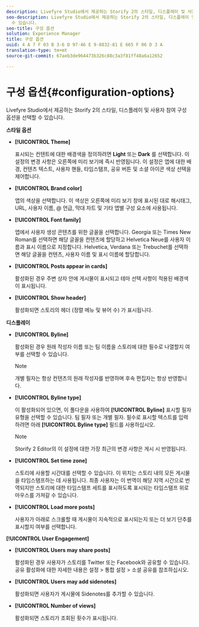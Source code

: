 ```yaml
---
description: Livefyre Studio에서 제공하는 Storify 2의 스타일, 디스플레이 및 사용자 참여 구성 옵션을 선택할 수 있습니다.
seo-description: Livefyre Studio에서 제공하는 Storify 2의 스타일, 디스플레이 및 사용자 참여 구성 옵션을 선택할
  수 있습니다.
seo-title: 구성 옵션
solution: Experience Manager
title: 구성 옵션
uuid: 4 A 7 F 03 B 3-6 D 97-46 E 9-8832-81 E 665 F 06 D 3 A
translation-type: tm+mt
source-git-commit: 67aeb3de964473b326c88c3a3f81ff48a6a12652

---
```



# 구성 옵션{#configuration-options}

Livefyre Studio에서 제공하는 Storify 2의 스타일, 디스플레이 및 사용자 참여 구성 옵션을 선택할 수 있습니다.

**스타일 옵션**

* **[!UICONTROL Theme]**

   표시되는 컨텐트에 대한 배경색을 정의하려면 **Light** 또는 **Dark** 를 선택합니다. 이 설정의 변경 사항은 오른쪽에 미리 보기에 즉시 반영됩니다. 이 설정은 앱에 대한 배경, 컨텐츠 텍스트, 사용자 핸들, 타임스탬프, 공유 버튼 및 소셜 아이콘 색상 선택을 제어합니다.

* **[!UICONTROL Brand color]**

   앱의 색상을 선택합니다. 이 색상은 오른쪽에 미리 보기 창에 표시된 대로 해시태그, URL, 사용자 이름, @ 언급, 막대 차트 및 기타 앱별 구성 요소에 사용됩니다.

* **[!UICONTROL Font family]**

   앱에서 사용자 생성 콘텐츠를 위한 글꼴을 선택합니다. Georgia 또는 Times New Roman를 선택하면 해당 글꼴을 컨텐츠에 할당하고 Helvetica Neue를 사용자 이름과 표시 이름으로 지정합니다. Helvetica, Verdana 또는 Trebuchet를 선택하면 해당 글꼴을 컨텐츠, 사용자 이름 및 표시 이름에 할당합니다.

* **[!UICONTROL Posts appear in cards]**

   활성화된 경우 주변 상자 안에 게시물이 표시되고 테마 선택 사항이 적용된 배경색이 표시됩니다.

* **[!UICONTROL Show header]**

   활성화되면 스토리의 헤더 (정렬 메뉴 및 뷰어 수) 가 표시됩니다.

**디스플레이**

* **[!UICONTROL Byline]**

   활성화된 경우 원래 작성자 이름 또는 팀 이름을 스토리에 대한 필수로 나열할지 여부를 선택할 수 있습니다.

   >[!NOTE]
   >
   >개별 필자는 항상 컨텐츠의 원래 작성자를 반영하며 후속 편집자는 항상 반영합니다.

* **[!UICONTROL Byline type]**

   이 활성화되어 있으면, 이 풀다운을 사용하여 **[!UICONTROL Byline]** 표시할 필자 유형을 선택할 수 있습니다. 팀 필자 또는 개별 필자. 필수로 표시할 텍스트를 입력하려면 아래 **[!UICONTROL Byline type]** 필드를 사용하십시오.

   >[!NOTE]
   >
   >Storify 2 Editor의 이 설정에 대한 가장 최근의 변경 사항은 게시 시 반영됩니다.

* **[!UICONTROL Set time zone]**

   스토리에 사용할 시간대를 선택할 수 있습니다. 이 위치는 스토리 내의 모든 게시물을 타임스탬프하는 데 사용됩니다. 최종 사용자는 이 번역이 해당 지역 시간으로 번역되지만 스토리에 대한 타임스탬프 세트를 표시하도록 표시되는 타임스탬프 위로 마우스를 가져갈 수 있습니다.

* **[!UICONTROL Load more posts]**

   사용자가 아래로 스크롤할 때 게시물이 지속적으로 표시되는지 또는 더 보기 단추를 표시할지 여부를 선택합니다.

**[!UICONTROL User Engagement]**

* **[!UICONTROL Users may share posts]**

   활성화된 경우 사용자가 스토리를 Twitter 또는 Facebook와 공유할 수 있습니다. 공유 활성화에 대한 자세한 내용은 설정 > 통합 설정 > 소셜 공유를 참조하십시오.

* **[!UICONTROL Users may add sidenotes]**

   활성화되면 사용자가 게시물에 Sidenotes를 추가할 수 있습니다.

* **[!UICONTROL Number of views]**

   활성화되면 스토리가 조회된 횟수가 표시됩니다.

